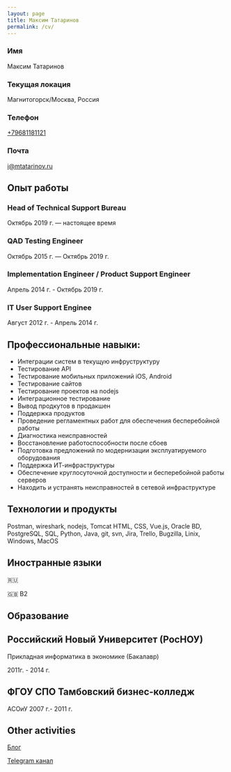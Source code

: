 ```yaml
---
layout: page
title: Максим Татаринов
permalink: /cv/
---
```


### Имя 
Максим Татаринов

### Текущая локация
Магнитогорск/Москва, Россия 

### Телефон 
[+79681181121](tel:+79681181121)

### Почта
[i@mtatarinov.ru](mailto:i@mtatarinov.ru)

## Опыт работы 

### Head of Technical Support Bureau

Октябрь 2019 г. — настоящее время

### QAD Testing Engineer

Октябрь 2015 г. — Октябрь 2019 г.

### Implementation Engineer / Product Support Engineer

Апрель 2014 г. - Октябрь 2019 г.

### IT User Support Enginee

Август 2012 г. - Апрель 2014 г.

## Профессиональные навыки:

- Интеграции систем в текущую инфруструктуру
- Тестирование API
- Тестирование мобильных приложений iOS, Android
- Тестирование сайтов
- Тестирование проектов на nodejs
- Интеграционное тестирование 
- Вывод продкутов в продакшен 
- Поддержка продуктов
- Проведение регламентных работ для обеспечения бесперебойной работы
- Диагностика неисправностей
- Восстановление работоспособности после сбоев
- Подготовка предложений по модернизации эксплуатируемого оборудования
- Поддержка ИТ-инфраструктуры
- Обеспечение круглосуточной доступности и бесперебойной работы серверов
- Находить и устранять неисправностей в сетевой инфраструктуре

## Технологии и продукты

Postman, wireshark, nodejs, Tomcat HTML, CSS, Vue.js, Oracle BD, PostgreSQL, SQL, Python, Java, git, svn, Jira, Trello, Bugzilla, Linix, Windows, MacOS  

## Иностранные языки

🇷🇺

🇬🇧 B2

## Образование

## Российский Новый Университет (РосНОУ)

Прикладная информатика в экономике (Бакалавр)

2011г. - 2014 г.

## ФГОУ СПО Тамбовский бизнес-колледж

АСОиУ
2007 г.- 2011 г.


## Other activities

[Блог](https://blog.tatarinov.space)

[Telegram канал](https://t.me/beaverclan)